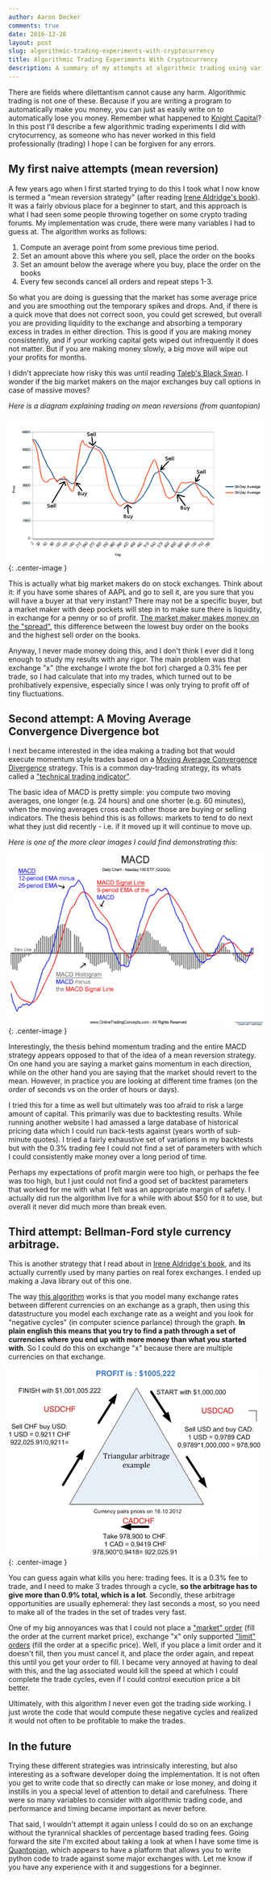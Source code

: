 ```yaml
---
author: Aaron Decker
comments: true
date: 2016-12-28
layout: post
slug: algorithmic-trading-experiments-with-cryptocurrency
title: Algorithmic Trading Experiments With Cryptocurrency
description: A summary of my attempts at algorithmic trading using various strategies on cryptocurrency exchanges.
---
```


There are fields where dilettantism cannot cause any harm. Algorithmic trading is not one of these. Because if you are writing a program to automatically make you money, you can just as easily write on to automatically lose you money. Remember what happened to [Knight Capital](https://en.wikipedia.org/wiki/Knight_Capital_Group)? In this post I'll describe a few algorithmic trading experiments I did with crytocurrency, as someone who has never worked in this field professionally (trading) I hope I can be forgiven for any errors.


## My first naive attempts (mean reversion)

A few years ago when I first started trying to do this I took what I now know is termed a "mean reversion strategy" (after reading [Irene Aldridge's book](http://amzn.to/2inQmVl)). It was a fairly obvious place for a beginner to start, and this approach is what I had seen some people throwing together on some crypto trading forums. My implementation was crude, there were many variables I had to guess at. The algorithm works as follows:

1. Compute an average point from some previous time period.
2. Set an amount above this where you sell, place the order on the books
3. Set an amount below the average where you buy, place the order on the books
4. Every few seconds cancel all orders and repeat steps 1-3.

So what you are doing is guessing that the market has some average price and you are smoothing out the temporary spikes and drops. And, if there is a quick move that does not correct soon, you could get screwed, but overall you are providing liquidity to the exchange and absorbing a temporary excess in trades in either direction. This is good if you are making money consistently, and if your working capital gets wiped out infrequently it does not matter. But if you are making money slowly, a big move will wipe out your profits for months.

I didn't appreciate how risky this was until reading [Taleb's Black Swan](http://amzn.to/2i2wfj6). I wonder if the big market makers on the major exchanges buy call options in case of massive moves?

_Here is a diagram explaining trading on mean reversions (from quantopian)_

![mean reversion](/images/blog/mean-reversion.png){: .center-image }

This is actually what big market makers do on stock exchanges. Think about it: if you have some shares of AAPL and go to sell it, are you sure that you will have a buyer at that very instant? There may not be a specific buyer, but a market maker with deep pockets will step in to make sure there is liquidity, in exchange for a penny or so of profit. [The market maker makes money on the "spread"](http://www.investopedia.com/terms/m/marketmakerspread.asp), this difference between the lowest buy order on the books and the highest sell order on the books.  

Anyway, I never made money doing this, and I don't think I ever did it long enough to study my results with any rigor. The main problem was that exchange "x" (the exchange I wrote the bot for) charged a 0.3% fee per trade, so I had calculate that into my trades, which turned out to be prohibatively expensive, especially since I was only trying to profit off of tiny fluctuations.


## Second attempt: A Moving Average Convergence Divergence bot

I next became interested in the idea making a trading bot that would execute momentum style trades based on a [Moving Average Convergence Divergence](https://en.wikipedia.org/wiki/MACD) strategy. This is a common day-trading strategy, its whats called a ["technical trading indicator"](http://www.investopedia.com/articles/trading/11/indicators-and-strategies-explained.asp).

The basic idea of MACD is pretty simple: you compute two moving averages, one longer (e.g. 24 hours) and one shorter (e.g. 60 minutes), when the moving averages cross each other those are buying or selling indicators. The thesis behind this is as follows: markets to tend to do next what they just did recently - i.e. if it moved up it will continue to move up.

_Here is one of the more clear images I could find demonstrating this:_

![macd diagram](/images/blog/macd-diagram.gif){: .center-image }

Interestingly, the thesis behind momentum trading and the entire MACD strategy appears opposed to that of the idea of a mean reversion strategy. On one hand you are saying a market gains momentum in each direction, while on the other hand you are saying that the market should revert to the mean. However, in practice you are looking at different time frames (on the order of seconds vs on the order of hours or days).

I tried this for a time as well but ultimately was too afraid to risk a large amount of capital. This primarily was due to backtesting results. While running another website I had amassed a large database of historical pricing data which I could run back-tests against (years worth of sub-minute quotes). I tried a fairly exhaustive set of variations in my backtests but with the 0.3% trading fee I could not find a set of parameters with which I could consistently make money over a long period of time.

Perhaps my expectations of profit margin were too high, or perhaps the fee was too high, but I just could not find a good set of backtest parameters that worked for me with what I felt was an appropriate margin of safety. I actually did run the algorithm live for a while with about $50 for it to use, but overall it never did much more than break even.


## Third attempt: Bellman-Ford style currency arbitrage.

This is another strategy that I read about in [Irene Aldridge's book](http://amzn.to/2inQmVl), and its actually currently used by many parties on real forex exchanges. I ended up making a Java library out of this one.

The way [this algorithm](https://en.wikipedia.org/wiki/Bellman%E2%80%93Ford_algorithm) works is that you model many exchange rates between different currencies on an exchange as a graph, then using this datastructure you model each exchange rate as a weight and you look for "negative cycles" (in computer science parlance) through the graph. __In plain english this means that you try to find a path through a set of currencies where you end up with more money than what you started with__. So I could do this on exchange "x" because there are multiple currencies on that exchange.

![example bellman form cycle](/images/blog/example-forex-trade.jpg){: .center-image }

You can guess again what kills you here: trading fees. It is a 0.3% fee to trade, and I need to make 3 trades through a cycle, __so the arbitrage has to give more than 0.9% total, which is a lot__. Secondly, these arbitrage opportunities are usually ephemeral: they last seconds a most, so you need to make all of the trades in the set of trades very fast.

One of my big annoyances was that I could not place a ["market" order](https://en.wikipedia.org/wiki/Order_(exchange)#Market_order) (fill the order at the current market price), exchange "x" only supported ["limit" orders](https://en.wikipedia.org/wiki/Order_(exchange)#Limit_order) (fill the order at a specific price). Well, if you place a limit order and it doesn't fill, then you must cancel it, and place the order again, and repeat this until you get your order to fill. I became very annoyed at having to deal with this, and the lag associated would kill the speed at which I could complete the trade cycles, even if I could control execution price a bit better.

Ultimately, with this algorithm I never even got the trading side working. I just wrote the code that would compute these negative cycles and realized it would not often to be profitable to make the trades.


## In the future

Trying these different strategies was intrinsically interesting, but also interesting as a software developer doing the implementation. It is not often you get to write code that so directly can make or lose money, and doing it instills in you a special level of attention to detail and carefulness. There were so many variables to consider with algorithmic trading code, and performance and timing became important as never before.

That said, I wouldn't attempt it again unless I could do so on an exchange without the tyrannical shackles of percentage based trading fees. Going forward the site I'm excited about taking a look at when I have some time is [Quantopian](https://www.quantopian.com), which appears to have a platform that allows you to write python code to trade against some major exchanges with. Let me know if you have any experience with it and suggestions for a beginner.
